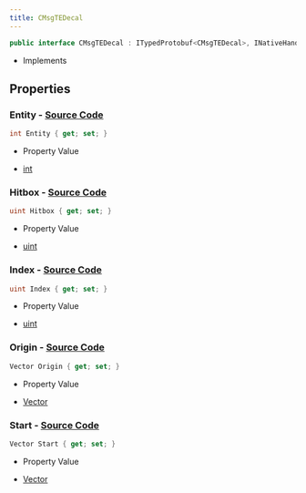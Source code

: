 ```yaml
---
title: CMsgTEDecal
---
```


```csharp
public interface CMsgTEDecal : ITypedProtobuf<CMsgTEDecal>, INativeHandle, INetMessage<CMsgTEDecal>, IDisposable
```

- Implements

## Properties

### **Entity** - [Source Code](https://github.com/swiftly-solution/swiftlys2/blob/main/managed/src/SwiftlyS2.Generated/Protobufs/Interfaces/CMsgTEDecal.cs#L24)

```csharp
int Entity { get; set; }
```

- Property Value

- [int](https://learn.microsoft.com/dotnet/api/system.int32)

### **Hitbox** - [Source Code](https://github.com/swiftly-solution/swiftlys2/blob/main/managed/src/SwiftlyS2.Generated/Protobufs/Interfaces/CMsgTEDecal.cs#L27)

```csharp
uint Hitbox { get; set; }
```

- Property Value

- [uint](https://learn.microsoft.com/dotnet/api/system.uint32)

### **Index** - [Source Code](https://github.com/swiftly-solution/swiftlys2/blob/main/managed/src/SwiftlyS2.Generated/Protobufs/Interfaces/CMsgTEDecal.cs#L30)

```csharp
uint Index { get; set; }
```

- Property Value

- [uint](https://learn.microsoft.com/dotnet/api/system.uint32)

### **Origin** - [Source Code](https://github.com/swiftly-solution/swiftlys2/blob/main/managed/src/SwiftlyS2.Generated/Protobufs/Interfaces/CMsgTEDecal.cs#L18)

```csharp
Vector Origin { get; set; }
```

- Property Value

- [Vector](/docs/api/shared/natives/vector)

### **Start** - [Source Code](https://github.com/swiftly-solution/swiftlys2/blob/main/managed/src/SwiftlyS2.Generated/Protobufs/Interfaces/CMsgTEDecal.cs#L21)

```csharp
Vector Start { get; set; }
```

- Property Value

- [Vector](/docs/api/shared/natives/vector)

